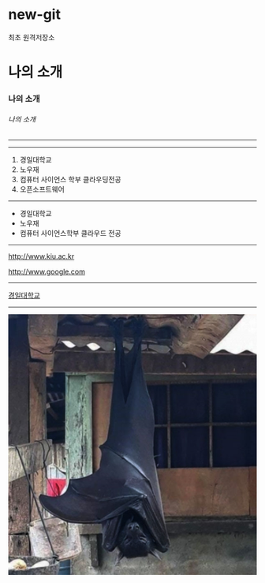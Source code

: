 # new-git
최초 원격저장소

# 나의 소개
### 나의 소개
###### 나의 소개
---
---------
1. 경일대학교 
2. 노우재
3. 컴퓨터 사이언스 학부 클라우딩전공
4. 오픈소프트웨어 

***
- 경일대학교
- 노우재
- 컴퓨터 사이언스학부 클라우드 전공
----
<http://www.kiu.ac.kr>

<http://www.google.com>

----
[경일대학교](http://www.kiu.ac.kr)

----
![박쥐](ewe.jpg)




